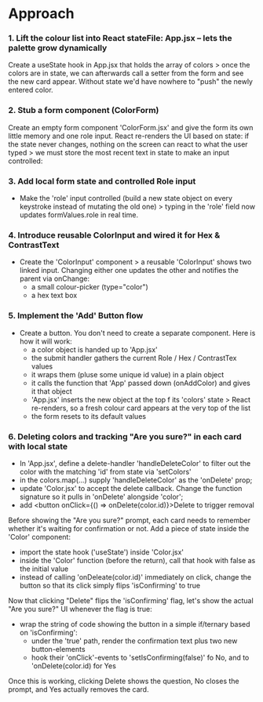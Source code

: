 # Approach

### 1. Lift the colour list into React stateFile: App.jsx – lets the palette grow dynamically

Create a useState hook in App.jsx that holds the array of colors > once the colors are in state, we can afterwards call a setter from the form and see the new card appear. Without state we'd have nowhere to "push" the newly entered color.

### 2. Stub a form component (ColorForm)

Create an empty form component 'ColorForm.jsx' and give the form its own little memory and one role input. React re-renders the UI based on state: if the state never changes, nothing on the screen can react to what the user typed > we must store the most recent text in state to make an input controlled:

### 3. Add local form state and controlled Role input

- Make the 'role' input controlled (build a new state object on every keystroke instead of mutating the old one) > typing in the 'role' field now updates formValues.role in real time.

### 4. Introduce reusable ColorInput and wired it for Hex & ContrastText

- Create the 'ColorInput' component > a reusable 'ColorInput' shows two linked input. Changing either one updates the other and notifies the parent via onChange:
  - a small colour-picker (type="color")
  - a hex text box

### 5. Implement the 'Add' Button flow

- Create a button. You don't need to create a separate component. Here is how it will work:
  - a color object is handed up to 'App.jsx'
  - the submit handler gathers the current Role / Hex / ContrastTex values
  - it wraps them (pluse some unique id value) in a plain object
  - it calls the function that 'App' passed down (onAddColor) and gives it that object
  - 'App.jsx' inserts the new object at the top f its 'colors' state > React re-renders, so a fresh colour card appears at the very top of the list
  - the form resets to its default values

### 6. Deleting colors and tracking "Are you sure?" in each card with local state

- In 'App.jsx', define a delete-handler 'handleDeleteColor' to filter out the color with the matching 'id' from state via 'setColors'
- in the colors.map(...) supply 'handleDeleteColor' as the 'onDelete' prop;
- update 'Color.jsx' to accept the delete callback. Change the function signature so it pulls in 'onDelete' alongside 'color';
- add <button onClick={() => onDelete(color.id)}>Delete</button> to trigger removal

Before showing the "Are you sure?" prompt, each card needs to remember whether it's waiting for confirmation or not. Add a piece of state inside the 'Color' component:

- import the state hook ('useState') inside 'Color.jsx'
- inside the 'Color' function (before the return), call that hook with false as the initial value
- instead of calling 'onDeleate(color.id)' immediately on click, change the button so that its click simply flips 'isConfirming' to true

Now that clicking "Delete" flips the 'isConfirming' flag, let's show the actual "Are you sure?" UI whenever the flag is true:

- wrap the string of code showing the button in a simple if/ternary based on 'isConfirming':
    * under the 'true' path, render the confirmation text plus two new button-elements
    * hook their 'onClick'-events to 'setIsConfirming(false)' fo No, and to 'onDelete(color.id) for Yes

Once this is working, clicking Delete shows the question, No closes the prompt, and Yes actually removes the card.